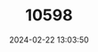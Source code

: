 ---
title: "10598"
category: "Hylonycteris underwoodi"
draft: false
date: 2024-02-22 13:03:50
languages:
  English: ["Underwood's Long-tongued Bat"]
---